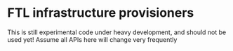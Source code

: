 # FTL infrastructure provisioners

This is still experimental code under heavy development, and should not be used yet! Assume all APIs here will change very frequently